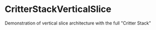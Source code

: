 # CritterStackVerticalSlice
Demonstration of vertical slice architecture with the full "Critter Stack"
